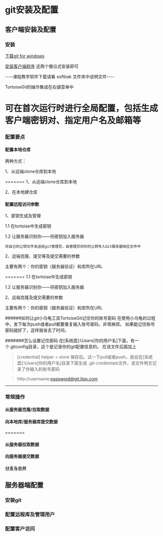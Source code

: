 # git安装及配置

## 客户端安装及配置

### 安装

[下载git for windows](https://gitforwindows.org/)

[安装客户端程序](https://tortoisegit.org/download/)
这两个傻瓜式安装即可

----课程教学软件下载请看 softbak 文件夹中说明文件----


 
TortoiseGit的操作集成在右键菜单中

可在首次运行时进行全局配置，包括生成客户端密钥对、指定用户名及邮箱等
=======
 

### 配置要点

#### 配置本地仓库

两种方式：
 

1、从远端clone仓库到本地

=======
1、从远端clone仓库到本地
 
2、在本地建仓库

#### 配置远程访问参数

1、密钥生成及管理
 

1.1 在tortoise中生成密钥

1.2 让服务器识别你——将密钥加入服务器

	将自己的公钥文件发送给git管理员，由管理员将你的公钥写入Git服务器相应文件中
	
2、远端克隆、提交等及提交需要的参数

主要有两个：你的密钥（服务器验证）和库所在URL

=======
1.1 在tortoise中生成密钥

1.2 让服务器识别你——将密钥加入服务器

2、远端克隆及提交需要的参数

主要有两个：你的密钥（服务器验证）和库所在URL

######如何让git小乌龟工具TortoiseGit记住你的账号密码
在使用小乌龟的过程中，发下每次push或者pull都要重复输入账号密码，非常麻烦。
如果能记住账号密码就好了，这样就省去了时间。

#######怎么设置记住密码
在[系统盘]:\Users[你的用户名]下面，有一个.gitconfig目录，这个是记录你的git配置信息的。
在该文件后面加上

>[credential]
>    helper = store
保存后。试一下pull或者push，就会在[系统盘]:\Users[你的用户名]目录下面生成
.git-credentials文件，该文件明文记录了你输入的账号密码

>http://username:password@git.llpp.com  

--------

### 常规操作

 
#### 从服务器克隆/拉取数据

#### 向本地库/服务器库提交数据
=======
#### 从服务器拉取数据

#### 向服务器提交数据
 

#### 分支与合并


## 服务器端配置

### 安装git

### 配置远程库及管理用户

### 配置客户访问
